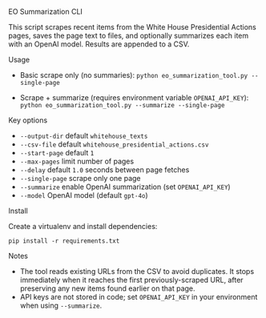 EO Summarization CLI

This script scrapes recent items from the White House Presidential Actions pages, saves the page text to files, and optionally summarizes each item with an OpenAI model. Results are appended to a CSV.

Usage

- Basic scrape only (no summaries):
  `python eo_summarization_tool.py --single-page`

- Scrape + summarize (requires environment variable `OPENAI_API_KEY`):
  `python eo_summarization_tool.py --summarize --single-page`

Key options

- `--output-dir` default `whitehouse_texts`
- `--csv-file` default `whitehouse_presidential_actions.csv`
- `--start-page` default `1`
- `--max-pages` limit number of pages
- `--delay` default `1.0` seconds between page fetches
- `--single-page` scrape only one page
- `--summarize` enable OpenAI summarization (set `OPENAI_API_KEY`)
- `--model` OpenAI model (default `gpt-4o`)

Install

Create a virtualenv and install dependencies:

`pip install -r requirements.txt`

Notes

- The tool reads existing URLs from the CSV to avoid duplicates. It stops immediately when it reaches the first previously-scraped URL, after preserving any new items found earlier on that page.
- API keys are not stored in code; set `OPENAI_API_KEY` in your environment when using `--summarize`.
